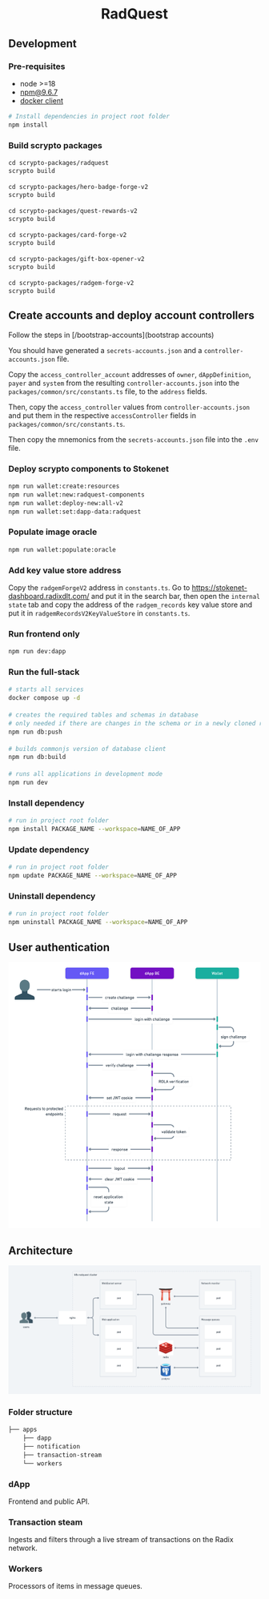 <h1 style="text-align: center;">RadQuest</h1>

## Development

### Pre-requisites

- node >=18
- npm@9.6.7
- [docker client](https://www.docker.com/get-started/)

```bash
# Install dependencies in project root folder
npm install
```

### Build scrypto packages

```
cd scrypto-packages/radquest
scrypto build

cd scrypto-packages/hero-badge-forge-v2
scrypto build

cd scrypto-packages/quest-rewards-v2
scrypto build

cd scrypto-packages/card-forge-v2
scrypto build

cd scrypto-packages/gift-box-opener-v2
scrypto build

cd scrypto-packages/radgem-forge-v2
scrypto build
```

## Create accounts and deploy account controllers

Follow the steps in [/bootstrap-accounts](bootstrap accounts)

You should have generated a `secrets-accounts.json` and a `controller-accounts.json` file.

Copy the `access_controller_account` addresses of `owner`, `dAppDefinition`, `payer` and `system` from the resulting `controller-accounts.json` into the `packages/common/src/constants.ts` file, to the `address` fields.

Then, copy the `access_controller` values from `controller-accounts.json` and put them in the respective `accessController` fields in `packages/common/src/constants.ts`.

Then copy the mnemonics from the `secrets-accounts.json` file into the `.env` file.


### Deploy scrypto components to Stokenet

```bash
npm run wallet:create:resources
npm run wallet:new:radquest-components
npm run wallet:deploy-new:all-v2
npm run wallet:set:dapp-data:radquest
```

### Populate image oracle

```bash
npm run wallet:populate:oracle
```

### Add key value store address

Copy the `radgemForgeV2` address in `constants.ts`. Go to https://stokenet-dashboard.radixdlt.com/ and put it in the search bar, then open the `internal state` tab and copy the address of the `radgem_records` key value store and put it in `radgemRecordsV2KeyValueStore` in `constants.ts`.

### Run frontend only

```bash
npm run dev:dapp
```

### Run the full-stack

```bash
# starts all services
docker compose up -d

# creates the required tables and schemas in database
# only needed if there are changes in the schema or in a newly cloned repo
npm run db:push

# builds commonjs version of database client
npm run db:build

# runs all applications in development mode
npm run dev
```

### Install dependency

```bash
# run in project root folder
npm install PACKAGE_NAME --workspace=NAME_OF_APP
```

### Update dependency

```bash
# run in project root folder
npm update PACKAGE_NAME --workspace=NAME_OF_APP
```

### Uninstall dependency

```bash
# run in project root folder
npm uninstall PACKAGE_NAME --workspace=NAME_OF_APP
```

## User authentication

![user auth flow](docs/user-authentication-flow.png)

## Architecture

![architecture diagram](docs/architecture-diagram.png)

### Folder structure

```bash
├── apps
    ├── dapp
    ├── notification
    ├── transaction-stream
    └── workers
```

### dApp

Frontend and public API.

### Transaction steam

Ingests and filters through a live stream of transactions on the Radix network.

### Workers

Processors of items in message queues.